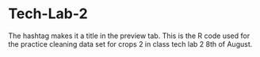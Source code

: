 # Tech-Lab-2
The hashtag makes it a title in the preview tab. 
This is the R code used for the practice cleaning data set for crops 2 in class tech lab 2 8th of August. 

